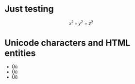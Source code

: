 ---
---

<script src='https://cdn.mathjax.org/mathjax/latest/MathJax.js?config=TeX-AMS-MML_HTMLorMML'></script>

# Just testing

$$ x^2 + y^2 = z^2 $$

# Unicode characters and HTML entities

* Ūū
* &Umacr;&umacr;
* &#x0016A;&#x0016B;
